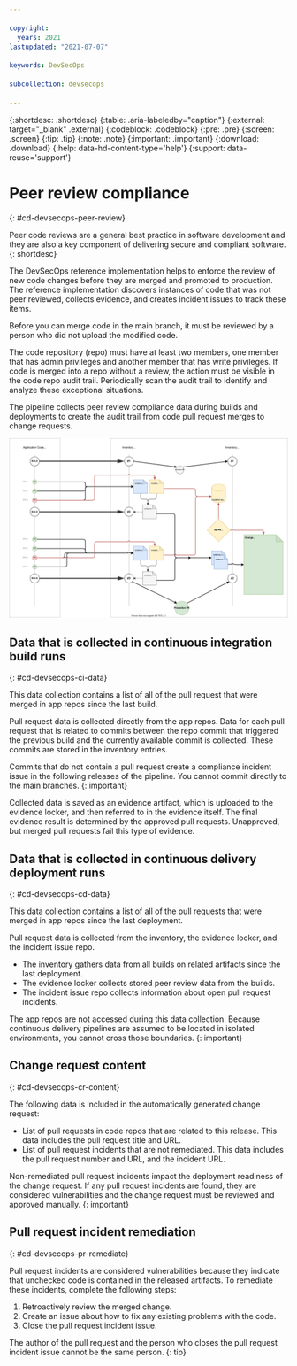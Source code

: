 ```yaml
---

copyright:
  years: 2021
lastupdated: "2021-07-07"

keywords: DevSecOps

subcollection: devsecops

---
```


{:shortdesc: .shortdesc}
{:table: .aria-labeledby="caption"}
{:external: target="_blank" .external}
{:codeblock: .codeblock}
{:pre: .pre}
{:screen: .screen}
{:tip: .tip}
{:note: .note}
{:important: .important}
{:download: .download}
{:help: data-hd-content-type='help'}
{:support: data-reuse='support'}

# Peer review compliance
{: #cd-devsecops-peer-review}

Peer code reviews are a general best practice in software development and they are also a key component of delivering secure and compliant software.
{: shortdesc}

The DevSecOps reference implementation helps to enforce the review of new code changes before they are merged and promoted to production. The reference implementation discovers instances of code that was not peer reviewed, collects evidence, and creates incident issues to track these items.

Before you can merge code in the main branch, it must be reviewed by a person who did not upload the modified code.

The code repository (repo) must have at least two members, one member that has admin privileges and another member that has write privileges. If code is merged into a repo without a review, the action must be visible in the code repo audit trail. Periodically scan the audit trail to identify and analyze these exceptional situations.

The pipeline collects peer review compliance data during builds and deployments to create the audit trail from code pull request merges to change requests.

 ![Data collection](images/data-collection.svg)
 
## Data that is collected in continuous integration build runs 
{: #cd-devsecops-ci-data}

This data collection contains a list of all of the pull request that  were merged in app repos since the last build.

Pull request data is collected directly from the app repos. Data for each pull request that is related to commits between the repo commit that triggered the previous build and the currently available commit is collected. These commits are stored in the inventory entries.

Commits that do not contain a pull request create a compliance incident issue in the following releases of the pipeline. You cannot commit directly to the main branches.
{: important}

Collected data is saved as an evidence artifact, which is uploaded to the evidence locker, and then referred to in the evidence itself. The final evidence result is determined by the approved pull requests. Unapproved, but merged pull requests fail this type of evidence.

## Data that is collected in continuous delivery deployment runs 
{: #cd-devsecops-cd-data}

This data collection contains a list of all of the pull requests that were merged in app repos since the last deployment. 

Pull request data is collected from the inventory, the evidence locker, and the incident issue repo.

* The inventory gathers data from all builds on related artifacts since the last deployment.
* The evidence locker collects stored peer review data from the builds.
* The incident issue repo collects information about open pull request incidents.

The app repos are not accessed during this data collection. Because continuous delivery pipelines are assumed to be located in isolated environments, you cannot cross those boundaries.
{: important}

## Change request content 
{: #cd-devsecops-cr-content}

The following data is included in the automatically generated change request:

* List of pull requests in code repos that are related to this release. This data includes the pull request title and URL.
* List of pull request incidents that are not remediated. This data includes the pull request number and URL, and the incident URL.

Non-remediated pull request incidents impact the deployment readiness of the change request. If any pull request incidents are found, they are considered vulnerabilities and the change request must be reviewed and approved manually.
{: important}

## Pull request incident remediation
{: #cd-devsecops-pr-remediate}

Pull request incidents are considered vulnerabilities because they indicate that unchecked code is contained in the released artifacts. To remediate these incidents, complete the following steps:

1. Retroactively review the merged change.
2. Create an issue about how to fix any existing problems with the code.
3. Close the pull request incident issue.

The author of the pull request and the person who closes the pull request incident issue cannot be the same person.
{: tip}
